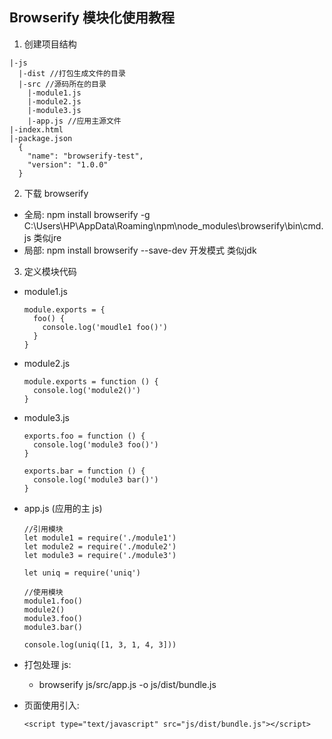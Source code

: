 ## Browserify 模块化使用教程

1. 创建项目结构

```
|-js
  |-dist //打包生成文件的目录
  |-src //源码所在的目录
    |-module1.js
    |-module2.js
    |-module3.js
    |-app.js //应用主源文件
|-index.html
|-package.json
  {
    "name": "browserify-test",
    "version": "1.0.0"
  }
```

2. 下载 browserify

- 全局: npm install browserify -g
       C:\Users\HP\AppData\Roaming\npm\node_modules\browserify\bin\cmd.js
        类似jre
- 局部: npm install browserify --save-dev 
        开发模式 类似jdk

3. 定义模块代码

- module1.js
  ```
  module.exports = {
    foo() {
      console.log('moudle1 foo()')
    }
  }
  ```
- module2.js
  ```
  module.exports = function () {
    console.log('module2()')
  }
  ```
- module3.js

  ```
  exports.foo = function () {
    console.log('module3 foo()')
  }

  exports.bar = function () {
    console.log('module3 bar()')
  }
  ```

- app.js (应用的主 js)

  ```
  //引用模块
  let module1 = require('./module1')
  let module2 = require('./module2')
  let module3 = require('./module3')

  let uniq = require('uniq')

  //使用模块
  module1.foo()
  module2()
  module3.foo()
  module3.bar()

  console.log(uniq([1, 3, 1, 4, 3]))
  ```

- 打包处理 js:
  - browserify js/src/app.js -o js/dist/bundle.js
- 页面使用引入:
  ```
  <script type="text/javascript" src="js/dist/bundle.js"></script>
  ```
